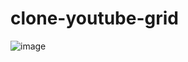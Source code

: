 # clone-youtube-grid

![image](https://github.com/Xavvir/clone-youtube-grid/assets/122747913/aa5f48a7-f05c-4e38-a44d-a1c89ea6aef3)
